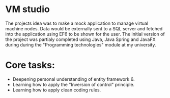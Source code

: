 # VM studio

The projects idea was to make a mock application to manage virtual machine nodes. 
Data would be externally sent to a SQL server and fetched into the application using EF6 to be shown for the user.
The initial version of the project was partialy completed using Java, Java Spring and JavaFX during during the "Programming technologies" module at my university.

# Core tasks:
- Deepening personal understanding of entity framework 6.
- Learning how to apply the "Inversion of control" principle.
- Learning how to apply clean coding rules.
